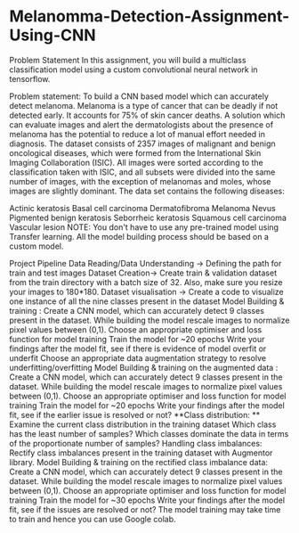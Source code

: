 # Melanomma-Detection-Assignment-Using-CNN
Problem Statement
In this assignment, you will build a multiclass classification model using a custom convolutional neural network in tensorflow.

Problem statement: To build a CNN based model which can accurately detect melanoma. Melanoma is a type of cancer that can be deadly if not detected early. It accounts for 75% of skin cancer deaths. A solution which can evaluate images and alert the dermatologists about the presence of melanoma has the potential to reduce a lot of manual effort needed in diagnosis.
The dataset consists of 2357 images of malignant and benign oncological diseases, which were formed from the International Skin Imaging Collaboration (ISIC). All images were sorted according to the classification taken with ISIC, and all subsets were divided into the same number of images, with the exception of melanomas and moles, whose images are slightly dominant. The data set contains the following diseases:

Actinic keratosis
Basal cell carcinoma
Dermatofibroma
Melanoma
Nevus
Pigmented benign keratosis
Seborrheic keratosis
Squamous cell carcinoma
Vascular lesion
NOTE: You don't have to use any pre-trained model using Transfer learning. All the model building process should be based on a custom model.

Project Pipeline
Data Reading/Data Understanding → Defining the path for train and test images
Dataset Creation→ Create train & validation dataset from the train directory with a batch size of 32. Also, make sure you resize your images to 180*180.
Dataset visualisation → Create a code to visualize one instance of all the nine classes present in the dataset
Model Building & training : Create a CNN model, which can accurately detect 9 classes present in the dataset. While building the model rescale images to normalize pixel values between (0,1).
Choose an appropriate optimiser and loss function for model training
Train the model for ~20 epochs
Write your findings after the model fit, see if there is evidence of model overfit or underfit
Choose an appropriate data augmentation strategy to resolve underfitting/overfitting Model Building & training on the augmented data :
Create a CNN model, which can accurately detect 9 classes present in the dataset. While building the model rescale images to normalize pixel values between (0,1).
Choose an appropriate optimiser and loss function for model training
Train the model for ~20 epochs
Write your findings after the model fit, see if the earlier issue is resolved or not? **Class distribution: **
Examine the current class distribution in the training dataset
Which class has the least number of samples?
Which classes dominate the data in terms of the proportionate number of samples? Handling class imbalances:
Rectify class imbalances present in the training dataset with Augmentor library. Model Building & training on the rectified class imbalance data:
Create a CNN model, which can accurately detect 9 classes present in the dataset. While building the model rescale images to normalize pixel values between (0,1).
Choose an appropriate optimiser and loss function for model training
Train the model for ~30 epochs
Write your findings after the model fit, see if the issues are resolved or not?
The model training may take time to train and hence you can use Google colab.
